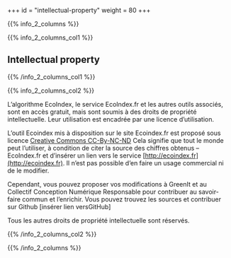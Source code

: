 +++
id = "intellectual-property"
weight = 80
+++

{{% info_2_columns %}}

{{% info_2_columns_col1 %}}

## Intellectual property

{{% /info_2_columns_col1 %}}

{{% info_2_columns_col2 %}}

L’algorithme EcoIndex, le service EcoIndex.fr et les autres outils associés, sont en accès gratuit, mais sont soumis à
des droits de propriété intellectuelle. Leur utilisation est encadrée par une licence d’utilisation.

L’outil Ecoindex mis à disposition sur le site Ecoindex.fr est proposé sous licence
[Creative Commons CC-By-NC-ND](https://creativecommons.org/licenses/by-nc-nd/2.0/fr/) Cela signifie que tout le monde
peut l’utiliser, à condition de citer la source des chiffres obtenus – EcoIndex.fr et d’insérer un lien vers le service
[http://ecoindex.fr](http://ecoindex.fr). Il n’est pas possible d’en faire un usage commercial ni de le modifier.

Cependant, vous pouvez proposer vos modifications à GreenIt et au Collectif Conception Numérique Responsable pour
contribuer au savoir-faire commun et l’enrichir. Vous pouvez trouvez les sources et contribuer sur Github [insérer lien
versGitHub]

Tous les autres droits de propriété intellectuelle sont réservés.

{{% /info_2_columns_col2 %}}

{{% /info_2_columns %}}
